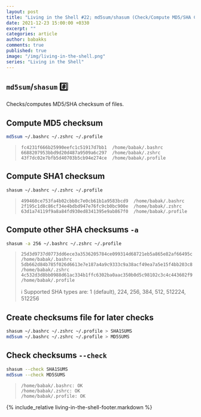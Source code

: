```yaml
---
layout: post
title: "Living in the Shell #22; md5sum/shasum (Check/Compute MD5/SHA Checksum of Files)"
date: 2021-12-23 15:00:00 +0330
excerpt: ""
categories: article
author: babakks
comments: true
published: true
image: "/img/living-in-the-shell.png"
series: "Living in the Shell"
---
```


## `md5sum`/`shasum` #️⃣

Checks/computes MD5/SHA checksum of files.

## Compute MD5 checksum

```sh
md5sum ~/.bashrc ~/.zshrc ~/.profile
```

> ```text
> fc4231f666b25990eefc1c51917d7bb1  /home/babak/.bashrc
> 6688207953bbd9d20d487a9509a6c297  /home/babak/.zshrc
> 43f7dc02e7bfb5d40703b5cb94e274ce  /home/babak/.profile
> ```

## Compute SHA1 checksum

```sh
shasum ~/.bashrc ~/.zshrc ~/.profile
```

> ```text
> 499460ce753fa4b02cbb8c7e0cb61b1a9583bcd9  /home/babak/.bashrc
> 2f195c1d8c86cf34e4bdbd947e76fc9cb0bc900e  /home/babak/.zshrc
> 63d1a74119f9a8a84fd930ed8341395e9ab867f0  /home/babak/.profile
> ```

## Compute other SHA checksums `-a`

```sh
shasum -a 256 ~/.bashrc ~/.zshrc ~/.profile
```

> ```text
> 25d3d9737d0773dd6ece3a3536205784ce099314d68721eb5a865e82af66495c  /home/babak/.bashrc
> 5db662d84b785f026d6613e7e187a4a9c9333c9a38acf49ea7a5e15f4bb203c8  /home/babak/.zshrc
> 4c532d3d8bb0988d61ac334b1ffc6302ba0aac350b0d5c98102c3c4c443602f9  /home/babak/.profile
> ```
>
> ℹ️ Supported SHA types are: 1 (default), 224, 256, 384, 512, 512224, 512256

## Create checksums file for later checks

```sh
shasum ~/.bashrc ~/.zshrc ~/.profile > SHA1SUMS
md5sum ~/.bashrc ~/.zshrc ~/.profile > MD5SUMS
```

## Check checksums `--check`

```sh
shasum --check SHA1SUMS
md5sum --check MD5SUMS
```

> ```text
> /home/babak/.bashrc: OK
> /home/babak/.zshrc: OK
> /home/babak/.profile: OK
> ```

{% include_relative living-in-the-shell-footer.markdown %}
